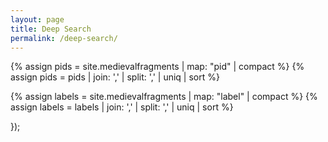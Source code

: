 ```yaml
---
layout: page
title: Deep Search
permalink: /deep-search/
---
```

<script src="{{site.baseurl}}/assets/javascript/custom-search.js"></script>
<link rel="stylesheet" type="text/css" href="{{site.baseurl}}/assets/custom-search.css">
<div id="spinner"><i class="fa fa-spinner fa-spin"></i></div>
  
{% assign pids = site.medievalfragments | map: "pid" | compact %}
{% assign pids = pids | join: ','  | split: ','  | uniq | sort %}

{% assign labels = site.medievalfragments | map: "label" | compact %}
{% assign labels = labels | join: ','  | split: ','  | uniq | sort %}
 
<form role="search">
<div class="search-control" style="display:none;">
    <input type="search" id="id-search" name="query"
           placeholder="Keyword Search"
           aria-label="Search people using keyword">
    <input type="search" id="id-search" name="id"
           placeholder="Search ID"
           aria-label="Search people using id">
    <select id="pidselect" name="pid"
      aria-label="Dropdown for pid">
        <option value="">All titles</option>
        {% for pids in pids %}
          {% if pids != '' %}
          <option value="{{pids}}">{{pid}}</option>
          {% endif %}
        {% endfor %}
    </select>
    <select multiple="multiple" size="10" id="occupationSelect" name="occupation"
      aria-label="label search">
      <optgroup label="Titles">
        {% for label in labels %}
          {% if labels != '' %}
          <option value="{{labels}}">{{label}}</option>
          {% endif %}
        {% endfor %}
      </optgroup>
    </select>
    <button class="custom_button" style="float: right;">Search</button>
</div>
</form>
<script>
<script>
window.addEventListener("load", function(){
    loadsearchtemplate();
    $('#spinner').hide();
});
</script>
});
</script>
